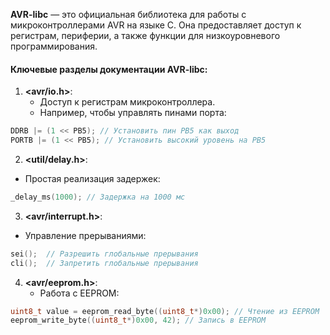 **AVR-libc** — это официальная библиотека для работы с микроконтроллерами AVR на языке C. Она предоставляет доступ к регистрам, периферии, а также функции для низкоуровневого программирования.

#### **Ключевые разделы документации AVR-libc**:

1. **<avr/io.h>**:
   - Доступ к регистрам микроконтроллера.
   - Например, чтобы управлять пинами порта:
```c
DDRB |= (1 << PB5); // Установить пин PB5 как выход
PORTB |= (1 << PB5); // Установить высокий уровень на PB5
```

2. **<util/delay.h>**:
  - Простая реализация задержек:
```c
_delay_ms(1000); // Задержка на 1000 мс
```

3. **<avr/interrupt.h>**:
  - Управление прерываниями:
```c
sei();  // Разрешить глобальные прерывания
cli();  // Запретить глобальные прерывания
```

4. **<avr/eeprom.h>**:
   - Работа с EEPROM:
```c
uint8_t value = eeprom_read_byte((uint8_t*)0x00); // Чтение из EEPROM
eeprom_write_byte((uint8_t*)0x00, 42); // Запись в EEPROM
```
